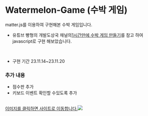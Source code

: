 # Watermelon-Game (수박 게임)

matter.js를 이용하여 구현해본 수박 게임입니다.
<br>
- 유튜브 빵형의 개발도상국 채널의<a href="https://www.youtube.com/watch?v=LZvEDigv0Ww&t=1222s">1시간만에 수박 게임 만들기</a>를 참고 하여 javascript로 구현 해보았습니다.

<br>

- 구현 기간 23.11.14~23.11.20
### 추가 내용
- 점수판 추가
- 키보드 이벤트 확인할 수있도록 추가
<br>
<a href="https://imchanu96.github.io/Watermelon-Game/">이미지를 클릭하면 사이트로 이동합니다.<img src="https://github.com/imchanu96/Watermelon-Game/assets/54897384/3c46252e-190f-49cd-8f1b-0db80345aed0"></a>
